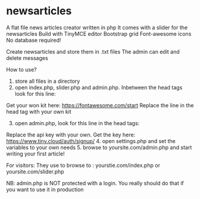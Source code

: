 # newsarticles
A flat file news articles creator written in php
It comes with a slider for the newsarticles
Build with TinyMCE editor
Bootstrap grid
Font-awesome icons
No database required!

Create newsarticles and store them in .txt files
The admin can edit and delete messages

How to use?
1. store all files in a directory 
2. open index.php, slider.php and admin.php. Inbetween the head tags look for this line:  

<!-- font awesome kit -->
<script src="https://kit.fontawesome.com/*your own kit goes here*.js" crossorigin="anonymous"></script>

Get your won kit here: https://fontawesome.com/start
Replace the line in the head tag with your own kit

3. open admin.php, look for this line in the head tags:

<!-- API key for TinyMCE -->
<script src="https://cdn.tiny.cloud/1/*your own key goes here*/tinymce/5/tinymce.min.js"></script> 

Replace the api key with your own. Get the key here: https://www.tiny.cloud/auth/signup/
4. open settings.php and set the variables to your own needs
5. browse to yoursite.com/admin.php and start writing your first article!

For visitors: 
They use to browse to : yourstie.com/index.php or yoursite.com/slider.php

NB: admin.php is NOT protected with a login. You really should do that if you want to use it in production


